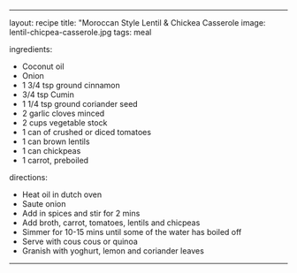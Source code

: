 ---

layout: recipe
title:  "Moroccan Style Lentil & Chickea Casserole
image: lentil-chicpea-casserole.jpg
tags: meal

ingredients:
- Coconut oil
- Onion
- 1 3/4 tsp ground cinnamon
- 3/4 tsp Cumin
- 1 1/4 tsp ground coriander seed
- 2 garlic cloves minced
- 2 cups vegetable stock
- 1 can of crushed or diced tomatoes
- 1 can brown lentils
- 1 can chickpeas
- 1 carrot, preboiled 

directions:
- Heat oil in dutch oven
- Saute onion
- Add in spices and stir for 2 mins
- Add broth, carrot, tomatoes, lentils and chicpeas
- Simmer for 10-15 mins until some of the water has boiled off
- Serve with cous cous or quinoa
- Granish with yoghurt, lemon and coriander leaves 

 ---
